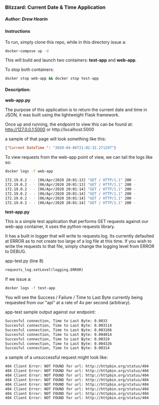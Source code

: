 
### Blizzard: Current Date & Time Application
##### Author: Drew Hearin

#### Instructions
To run, simply clone this repo, while in this directory issue a:
```sh
docker-compose up -d 
```

This will build and launch two containers: **test-app** and **web-app**.

To stop both containers:
```sh
docker stop web-app && docker stop test-app
```


#### Description:


**web-app.py**

The purpose of this application is to return the current date and time in JSON, it was built using the lightweight Flask framework.

Once up and running, the endpoint to view this can be found at:
http://127.0.0.1:5000 or http://localhost:5000

a sample of that page will look something like this:
```json
{"Current DateTime ": "2020-04-06T21:02:32.271297"}
```

To view requests from the web-app point of view, we can tail the logs like so: 
```sh
docker logs -f web-app 
```
```sh
172.19.0.2 - - [06/Apr/2020 20:01:13] "GET / HTTP/1.1" 200 -
172.19.0.2 - - [06/Apr/2020 20:01:13] "GET / HTTP/1.1" 200 -
172.19.0.2 - - [06/Apr/2020 20:01:14] "GET / HTTP/1.1" 200 -
172.19.0.2 - - [06/Apr/2020 20:01:14] "GET / HTTP/1.1" 200 -
172.19.0.2 - - [06/Apr/2020 20:01:14] "GET / HTTP/1.1" 200 -
172.19.0.2 - - [06/Apr/2020 20:01:14] "GET / HTTP/1.1" 200 -
```

**test-app.py**

This is a simple test application that performs GET requests against our web-app container, it uses the python requests library.

It has a built in logger that will write to requests.log. Its currently defaulted at ERROR as to not create too large of a log file at this time.  If you wish to write the requests to that file, simply change the logging level from ERROR to DEBUG.

app-test.py (line 8) 
```py
requests_log.setLevel(logging.ERROR)
```
If we issue a:
```sh
docker logs -f test-app 
```
You will see the Success / Failure / Time to Last Byte currently being requested from our "api" at a rate of 4x per second (arbitrary).

app-test sample output against our endpoint:
```sh
Succesful connection, Time to Last Byte: 0.0033
Succesful connection, Time to Last Byte: 0.003114
Succesful connection, Time to Last Byte: 0.003166
Succesful connection, Time to Last Byte: 0.004014
Succesful connection, Time to Last Byte: 0.00319
Succesful connection, Time to Last Byte: 0.004326
Succesful connection, Time to Last Byte: 0.00314
```

a sample of a unsuccessful request might look like:

```sh
404 Client Error: NOT FOUND for url: http://httpbin.org/status/404
404 Client Error: NOT FOUND for url: http://httpbin.org/status/404
404 Client Error: NOT FOUND for url: http://httpbin.org/status/404
404 Client Error: NOT FOUND for url: http://httpbin.org/status/404
404 Client Error: NOT FOUND for url: http://httpbin.org/status/404
404 Client Error: NOT FOUND for url: http://httpbin.org/status/404
404 Client Error: NOT FOUND for url: http://httpbin.org/status/404
404 Client Error: NOT FOUND for url: http://httpbin.org/status/404
```
